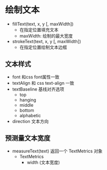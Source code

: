 # 绘制文本

- fillText(text, x, y [, maxWidth])
  - 在指定位置填充文本
  - maxWidth: 绘制的最大宽度
- strokeText(text, x, y [, maxWidth])
  - 在指定位置绘制文本边框


## 文本样式

+ font 和css font属性一致
+ textAlign 和 css text-align 一致
+ textBaseline 基线对齐选项
  + top
  + hanging
  + middle
  + bottom
  + alphabetic
+ direction 文本方向
  
## 预测量文本宽度

+ measureText(text) 返回一个 TextMetrics 对象
  + TextMetrics
    + width (文本宽度)

